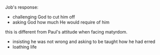 Job's response:
- challenging God to cut him off
- asking God how much He would require of him

this is different from Paul's attitude when facing matyrdom.

- insisting he was not wrong and asking to be taught how he had erred
- loathing life
